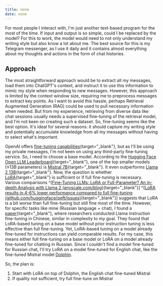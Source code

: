 ```yaml
---
title: none
date: none
---
```


For most people I interact with, I'm just another text-based program for the most of the time. If input and output is so simple, could I be replaced by the model? For this to work, the model would need to not only understand my writing style but also know a lot about me. The best source for this is my Telegram messenger, as I use it daily and it contains almost everything about my thoughts and actions in the form of chat histories.

## Approach

The most straightforward approach would be to extract all my messages, load them into ChatGPT's context, and instruct it to use this information to mimic my style when responding to new messages. However, this approach is limited by the context window size, requiring me to preprocess messages to extract key points. As I want to avoid this hassle, perhaps Retrieval Augmented Generation (RAG) could be used to pull necessary information when needed. But from my experience, retrieving from diverse data like chat sessions usually needs a supervised fine-tuning of the retrieval model, and I'm not keen on creating such a dataset. So, fine-tuning seems like the best option. It's ideal for several reasons: it should capture my writing style and potentially accumulate knowledge from all my messages without having to select what's important.

OpenAI offers [fine-tuning capabilities](https://platform.openai.com/docs/guides/fine-tuning){target="\_blank"}, but as I'll be using my private messages, I'm not keen on using any third-party fine-tuning service. So, I need to choose a base model. According to the [Hugging Face Open LLM Leaderboard](https://huggingface.co/spaces/HuggingFaceH4/open_llm_leaderboard){target="\_blank"}, one of the top smaller models (≤13B parameters) is [Mistral 7B](https://huggingface.co/mistralai/Mistral-7B-v0.1){target="\_blank"}. It even outperforms [Llama 2 13B](https://huggingface.co/meta-llama/Llama-2-13b-hf){target="\_blank"}. Now, the question is whether [LoRA](https://arxiv.org/abs/2106.09685){target="\_blank"} is sufficient or if full fine-tuning is necessary. Various comparisons ^[[Fine-Tuning LLMs: LoRA or Full-Parameter? An in-depth Analysis with Llama 2 (anyscale.com/blog)](https://www.anyscale.com/blog/fine-tuning-llms-lora-or-full-parameter-an-in-depth-analysis-with-llama-2){target="\_blank"}] ^[[LoRA results in 4-6% lower performance compared to full fine-tuning (github.com/huggingface/peft/issues)](https://github.com/huggingface/peft/issues/622){target="\_blank"}] suggests that LoRA is a bit worse than full fine-tuning but still fine most of the time. However, for specific tasks like mine (Russian language + chat), I found a [paper](https://arxiv.org/abs/2304.08109){target="\_blank"}, where researchers conducted Llama instruction fine-tuning in Chinese, similar in complexity to my goal. They found that LoRA-based tuning on a base model without prior instruction tuning is less effective than full fine-tuning. Yet, LoRA-based tuning on a model already fine-tuned for instructions can yield comparable results. For my case, this means either full fine-tuning on a base model or LoRA on a model already fine-tuned for chatting in Russian. Since I couldn't find a model fine-tuned for Russian chat, I'll try LoRA on a model fine-tuned for English chat, like the fine-tuned Mistral model [Dolphin](https://huggingface.co/ehartford/dolphin-2.2.1-mistral-7b).

So, the plan is:

1. Start with LoRA on top of Dolphin, the English chat fine-tuned Mistral
2. If quality not sufficient, try full fine-tune on Mistral

